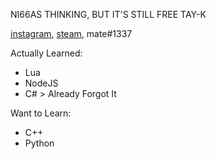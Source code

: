 NI66AS THINKING, BUT IT'S STILL FREE TAY-K

[instagram](https://instagram.com/_mate666), [steam](https://steamcommunity.com/id/koreanmaffia), mate#1337

Actually Learned:
  - Lua
  - NodeJS
  - C# > Already Forgot It

Want to Learn:
  - C++
  - Python
